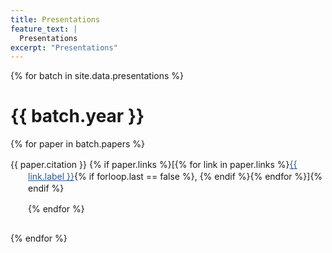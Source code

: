 ```yaml
---
title: Presentations
feature_text: |
  Presentations
excerpt: "Presentations"
---
```


{% for batch in site.data.presentations %}

  <h1>{{ batch.year }}</h1>

  <div class="csl-bib-body" style="line-height: 1.35; margin-left: 2em; margin-top: 1em; margin-bottom: 2em; text-indent:-2em;">

  {% for paper in batch.papers %}
      <div class="csl-entry" style="margin-bottom: 1em;">{{ paper.citation }}
      {% if paper.links %}[{% for link in paper.links %}<a href="{{ link.href }}" style="color: #2B599E;">{{ link.label }}</a>{% if forloop.last == false %}, {% endif %}{% endfor %}]{% endif %}</div>
  {% endfor %}
  
  </div>
{% endfor %}